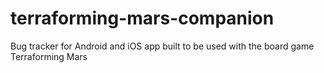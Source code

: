 # terraforming-mars-companion
Bug tracker for Android and iOS app built to be used with the board game Terraforming Mars
